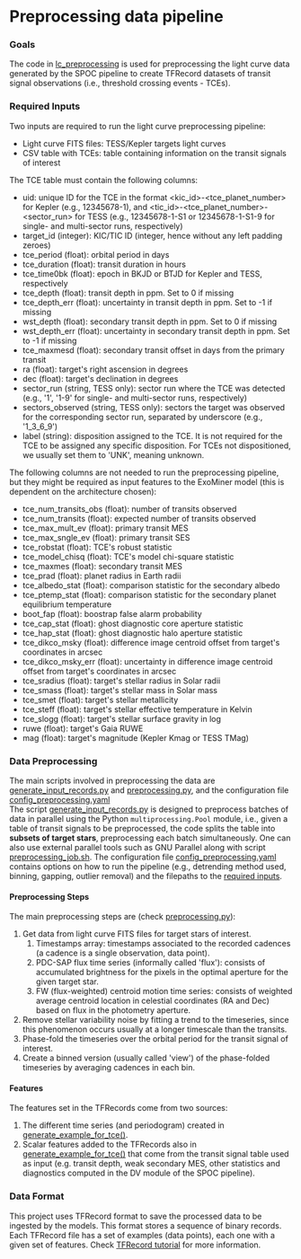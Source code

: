 # Preprocessing data pipeline

### Goals

The code in [lc_preprocessing](../../src_preprocessing/lc_preprocessing) is used for preprocessing the light curve data generated by the SPOC pipeline to create TFRecord datasets of transit signal observations (i.e., threshold crossing events - TCEs).

### Required Inputs
Two inputs are required to run the light curve preprocessing pipeline:
- Light curve FITS files: TESS/Kepler targets light curves
- CSV table with TCEs: table containing information on the transit signals of interest

The TCE table must contain the following columns:
- uid: unique ID for the TCE in the format <kic_id>-<tce_planet_number> for Kepler (e.g., 12345678-1), and <tic_id>-<tce_planet_number>-<sector_run> for TESS (e.g., 12345678-1-S1 or 12345678-1-S1-9 for single- and multi-sector runs, respectively)
- target_id (integer): KIC/TIC ID (integer, hence without any left padding zeroes)
- tce_period (float): orbital period in days
- tce_duration (float): transit duration in hours
- tce_time0bk (float): epoch in BKJD or BTJD for Kepler and TESS, respectively
- tce_depth (float): transit depth in ppm. Set to 0 if missing
- tce_depth_err (float): uncertainty in transit depth in ppm. Set to -1 if missing
- wst_depth (float): secondary transit depth in ppm. Set to 0 if missing
- wst_depth_err (float): uncertainty in secondary transit depth in ppm. Set to -1 if missing
- tce_maxmesd (float): secondary transit offset in days from the primary transit
- ra (float): target's right ascension in degrees
- dec (float): target's declination in degrees
- sector_run (string, TESS only): sector run where the TCE was detected (e.g., '1', '1-9' for single- and multi-sector runs, respectively)
- sectors_observed (string, TESS only): sectors the target was observed for the corresponding sector run, separated by underscore (e.g., '1_3_6_9') 
- label (string): disposition assigned to the TCE. It is not required for the TCE to be assigned any specific disposition. For TCEs not dispositioned, we usually set them to 'UNK', meaning unknown.

The following columns are not needed to run the preprocessing pipeline, but they might be required as input features to the ExoMiner model (this is dependent on the architecture chosen):
- tce_num_transits_obs (float): number of transits observed
- tce_num_transits (float): expected number of transits observed
- tce_max_mult_ev (float): primary transit MES
- tce_max_sngle_ev (float): primary transit SES
- tce_robstat (float): TCE's robust statistic
- tce_model_chisq (float): TCE's model chi-square statistic
- tce_maxmes (float): secondary transit MES
- tce_prad (float): planet radius in Earth radii
- tce_albedo_stat (float): comparison statistic for the secondary albedo
- tce_ptemp_stat (float): comparison statistic for the secondary planet equilibrium temperature
- boot_fap (float): boostrap false alarm probability
- tce_cap_stat (float): ghost diagnostic core aperture statistic
- tce_hap_stat (float): ghost diagnostic halo aperture statistic
- tce_dikco_msky (float): difference image centroid offset from target's coordinates in arcsec
- tce_dikco_msky_err (float): uncertainty in difference image centroid offset from target's coordinates in arcsec
- tce_sradius (float): target's stellar radius in Solar radii
- tce_smass (float): target's stellar mass in Solar mass
- tce_smet (float): target's stellar metallicity
- tce_steff (float): target's stellar effective temperature in Kelvin
- tce_slogg (float): target's stellar surface gravity in log
- ruwe (float): target's Gaia RUWE
- mag (float): target's magnitude (Kepler Kmag or TESS TMag)

### Data Preprocessing

The main scripts involved in preprocessing the data are [generate_input_records.py](../../src_preprocessing/lc_preprocessing/generate_input_records.py)
and [preprocessing.py](../../src_preprocessing/lc_preprocessing/preprocess.py), and the configuration file [config_preprocessing.yaml](../../src_preprocessing/lc_preprocessing/config_preprocessing.yaml)\
The script [generate_input_records.py](../../src_preprocessing/lc_preprocessing/generate_input_records.py) is designed to preprocess batches of data in parallel using the
Python `multiprocessing.Pool` module, i.e., given a table of transit signals to be preprocessed, the
code splits the table into **subsets of target stars**, preprocessing each batch simultaneously. One can also use external parallel tools 
such as GNU Parallel along with script [preprocessing_job.sh](../../src_preprocessing/lc_preprocessing/preprocessing_job.sh). The configuration file [config_preprocessing.yaml](../../src_preprocessing/lc_preprocessing/config_preprocessing.yaml) contains options on 
how to run the pipeline (e.g., detrending method used, binning, gapping, outlier removal) and the filepaths to the [required inputs](#required-inputs).

#### Preprocessing Steps

The main preprocessing steps are (check [preprocessing.py](../../src_preprocessing/lc_preprocessing/preprocess.py)):

1. Get data from light curve FITS files for target stars of interest.
   1. Timestamps array: timestamps associated to the recorded cadences (a cadence is a single observation, data point).
   2. PDC-SAP flux time series (informally called 'flux'): consists of accumulated brightness for the pixels in the
      optimal aperture for the given target star.
   3. FW (flux-weighted) centroid motion time series: consists of weighted average centroid location in celestial 
   coordinates (RA and Dec) based on flux in the photometry aperture.
3. Remove stellar variability noise by fitting a trend to the timeseries, since this phenomenon occurs usually at a
   longer timescale than the transits.
4. Phase-fold the timeseries over the orbital period for the transit signal of interest.
5. Create a binned version (usually called 'view') of the phase-folded timeseries by averaging cadences in each bin.

#### Features

The features set in the TFRecords come from two sources:

1. The different time series (and periodogram) created in [generate_example_for_tce()](../../src_preprocessing/lc_preprocessing/preprocess.py).
2. Scalar features added to the TFRecords also in [generate_example_for_tce()](../../src_preprocessing/lc_preprocessing/preprocess.py) that come from the transit signal table used as input (e.g. transit depth, weak secondary MES, other statistics and diagnostics computed in the DV module of the SPOC pipeline).

### Data Format

This project uses TFRecord format to save the processed data to be ingested by the models. This format stores a sequence
of binary records. Each TFRecord file has a set of examples (data points), each one with a given set of features. Check
[TFRecord tutorial](https://www.tensorflow.org/tutorials/load_data/tfrecord) for more information.
